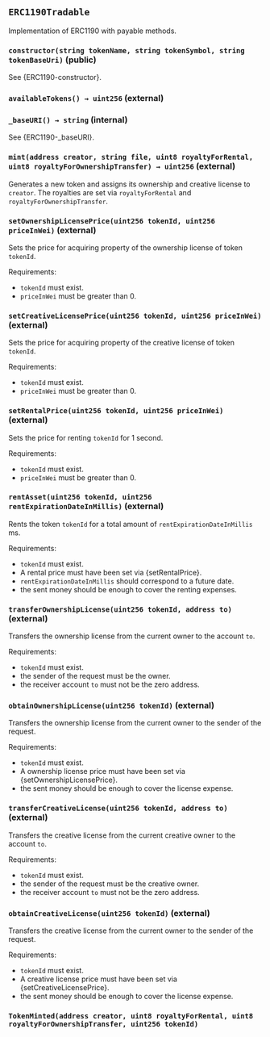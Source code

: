 ## `ERC1190Tradable`



Implementation of ERC1190 with payable methods.


### `constructor(string tokenName, string tokenSymbol, string tokenBaseUri)` (public)



See {ERC1190-constructor}.

### `availableTokens() → uint256` (external)





### `_baseURI() → string` (internal)

See {ERC1190-_baseURI}.



### `mint(address creator, string file, uint8 royaltyForRental, uint8 royaltyForOwnershipTransfer) → uint256` (external)



Generates a new token and assigns its ownership and creative
license to `creator`.
The royalties are set via `royaltyForRental` and `royaltyForOwnershipTransfer`.

### `setOwnershipLicensePrice(uint256 tokenId, uint256 priceInWei)` (external)



Sets the price for acquiring property of the ownership license of token
`tokenId`.

Requirements:

- `tokenId` must exist.
- `priceInWei` must be greater than 0.

### `setCreativeLicensePrice(uint256 tokenId, uint256 priceInWei)` (external)



Sets the price for acquiring property of the creative license of token
`tokenId`.

Requirements:

- `tokenId` must exist.
- `priceInWei` must be greater than 0.

### `setRentalPrice(uint256 tokenId, uint256 priceInWei)` (external)



Sets the price for renting `tokenId` for 1 second.

Requirements:

- `tokenId` must exist.
- `priceInWei` must be greater than 0.

### `rentAsset(uint256 tokenId, uint256 rentExpirationDateInMillis)` (external)



Rents the token `tokenId` for a total amount of `rentExpirationDateInMillis` ms.

Requirements:

- `tokenId` must exist.
- A rental price must have been set via {setRentalPrice}.
- `rentExpirationDateInMillis` should correspond to a future date.
- the sent money should be enough to cover the renting expenses.

### `transferOwnershipLicense(uint256 tokenId, address to)` (external)



Transfers the ownership license from the current owner to the account `to`.

Requirements:

- `tokenId` must exist.
- the sender of the request must be the owner.
- the receiver account `to` must not be the zero address.

### `obtainOwnershipLicense(uint256 tokenId)` (external)



Transfers the ownership license from the current owner to the sender of the request.

Requirements:

- `tokenId` must exist.
- A ownership license price must have been set via {setOwnershipLicensePrice}.
- the sent money should be enough to cover the license expense.

### `transferCreativeLicense(uint256 tokenId, address to)` (external)



Transfers the creative license from the current creative owner to the account `to`.

Requirements:

- `tokenId` must exist.
- the sender of the request must be the creative owner.
- the receiver account `to` must not be the zero address.

### `obtainCreativeLicense(uint256 tokenId)` (external)



Transfers the creative license from the current owner to the sender of the request.

Requirements:

- `tokenId` must exist.
- A creative license price must have been set via {setCreativeLicensePrice}.
- the sent money should be enough to cover the license expense.


### `TokenMinted(address creator, uint8 royaltyForRental, uint8 royaltyForOwnershipTransfer, uint256 tokenId)`







